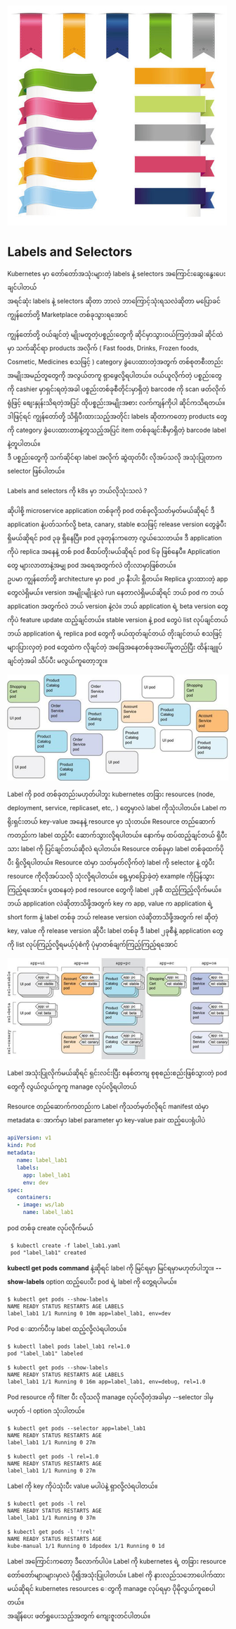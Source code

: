![label00](https://github.com/mm-k8s-ug/mm-k8s-articles/blob/master/photo/label00.jpg)
# Labels and Selectors

   Kubernetes မှာ တော်တော်အသုံးများတဲ့ labels နဲ့ selectors အကြောင်းဆွေးနွေးပေးချင်ပါတယ်  
အရင်ဆုံး labels နဲ့ selectors ဆိုတာ ဘာလဲ ဘာကြောင့်သုံးရသလဲဆိုတာ မပြောခင် ကျွန်တော်တို့ Marketplace တစ်ခုသွားရအောင်  
  
   ကျွန်တော်တို့ ဝယ်ချင်တဲ့ မျိုးမတူတဲ့ပစ္စည်းတွေကို ဆိုင်မှာသွားဝယ်ကြတဲ့အခါ ဆိုင်ထဲမှာ သက်ဆိုင်ရာ products အလိုက် ( Fast foods, Drinks, Frozen foods, Cosmetic, Medicines စသဖြင့် ) category ခွဲပေးထားတဲ့အတွက် တစ်စုတစီးတည်း အမျိုးအမည်တူတွေကို အလွယ်တကူ ရှာဖွေလို့ရပါတယ်။ ဝယ်ယူလိုက်တဲ့ ပစ္စည်းတွေကို cashier မှာရှင်းရတဲ့အခါ ပစ္စည်းတစ်ခုစီတိုင်းမှာရှိတဲ့ barcode ကို scan ဖတ်လိုက်ရုံဖြင့် စျေးနှုန်းသိရတဲ့အပြင် ထိုပစ္စည်းအမျိုးအစား လက်ကျန်ကိုပါ ဆိုင်ကသိရတယ်။  
     ဒါဖြင့်ရင် ကျွန်တော်တို့ သိရှိပီးထားသည့်အတိုင်း labels ဆိုတာကတော့ products တွေကို category ခွဲပေးထားတာနဲ့တူသည့်အပြင် item တစ်ခုချင်းစီမှာရှိတဲ့ barcode label နဲ့တူပါတယ်။  
ဒီ ပစ္စည်းတွေကို သက်ဆိုင်ရာ label အလိုက် ဆွဲထုတ်ပီး လိုအပ်သလို အသုံးပြုတာက selector ဖြစ်ပါတယ်။  

   Labels and selectors ကို k8s မှာ ဘယ်လိုသုံးသလဲ  ?
  
   ဆိုပါစို့ microservice application တစ်ခုကို pod တစ်ခုလို့သတ်မှတ်မယ်ဆိုရင် ဒီ application နဲ့ပတ်သက်လို့ beta, canary, stable စသဖြင့် release version တွေခွဲပီး ရှိမယ်ဆိုရင် pod ၃ခု ရှိနေပြီ။ pod ၃ခုတုန်းကတော့ လွယ်သေးတယ်။ ဒီ application ကိုပဲ replica အနေနဲ့ တစ် pod စီထပ်တိုးမယ်ဆိုရင် pod ၆ခု ဖြစ်နေပီ။ Application တွေ များလာတာနဲ့အမျှ pod အရေအတွက်လဲ တိုးလာမှာဖြစ်တယ်။  
    ဥပမာ ကျွန်တော်တို့ architecture မှာ pod ၂၀ နီးပါး ရှိတယ်။ Replica ပွားထားတဲ့ app တွေလဲရှိမယ်။ version အမျိုးမျိုးနဲ့လဲ run နေတာလဲရှိမယ်ဆိုရင် ဘယ် pod က ဘယ် application အတွက်လဲ ဘယ် version နဲ့လဲ။ ဘယ် application ရဲ့ beta version တွေကိုပဲ feature update ထည့်ချင်တယ်။ stable version နဲ့ pod တွေပဲ list လုပ်ချင်တယ် ဘယ် application ရဲ့ ​replica pod တွေကို ဖယ်ထုတ်ချင်တယ် တိုးချင်တယ် စသဖြင့် များပြားလှတဲ့ pod တွေထဲက လိုချင်တဲ့ အခြေအနေတစ်ခုအပေါ်မူတည်ပြီး ထိန်းချူပ်ချင်တဲ့အခါ သိပ်ပီး မလွယ်ကူတော့ဘူး။

![label01](https://github.com/mm-k8s-ug/mm-k8s-articles/blob/master/photo/label01.jpg)
   
   Label ကို pod တစ်ခုတည်းမဟုတ်ပါဘူး kubernetes တခြား resources (node, deployment, service, replicaset, etc,. ) တွေမှာလဲ label ကိုသုံးပါတယ်။ Label ကရိုးရှင်းတယ် key-value အနေနဲ့ resource မှာ သုံးတယ်။ Resource တည်ဆောက်ကတည်းက label ထည့်ပီး ဆောက်သွားလို့ရပါတယ်။ နောက်မှ ထပ်ထည့်ချင်တယ် ရှိပီးသား label ကို ပြင်ချင်တယ်ဆိုလဲ ရပါတယ်။ Resource တစ်ခုမှာ label တစ်ခုထက်ပိုပီး ရှိလို့ရပါတယ်။ Resource ထဲမှာ သတ်မှတ်လိုက်တဲ့ label ကို selector နဲ့ တွဲပီး resource ကိုလိုအပ်သလို သုံးလို့ရပါတယ်။ ရှေ့မှာပြောခဲ့တဲ့ example ကိုပြန်သွားကြည့်ရအောင်။ ပွထနေတဲ့ pod resource တွေကို label ၂ခုစီ ထည့်ကြည့်လိုက်မယ်။ ဘယ် application လဲဆိုတာသိဖို့အတွက် key က app, value က application ရဲ့ short form နဲ့ label တစ်ခု ဘယ် release version လဲဆိုတာသိဖို့အတွက် rel ဆိုတဲ့ key, value ကို release version ဆိုပီး label တစ်ခု ဒီ label ၂ခုစီနဲ့ application တွေကို list လုပ်ကြည့်လို့ရမယ့်ပုံစံကို ပုံမှာတစ်ချက်ကြည့်ကြည့်ရအောင်

![label02](https://github.com/mm-k8s-ug/mm-k8s-articles/blob/master/photo/label02.jpg)

Label အသုံးပြုလိုက်မယ်ဆိုရင် ရှင်းလင်းပြီး စနစ်တကျ စုစုစည်းစည်းဖြစ်သွားတဲ့ pod တွေကို လွယ်လွယ်ကူကူ manage လုပ်လို့ရပါတယ်  

Resource တည်ဆောက်ကတည်းက Label ကိုသတ်မှတ်လိုရင် manifest ထဲမှာ metadata ေအာက်မှာ label parameter မှာ key-value pair ထည့်ပေးရုံပါပဲ

```yaml
apiVersion: v1
kind: Pod
metadata:
   name: label_lab1
   labels:
     app: label_lab1
     env: dev
spec:
   containers:
   - image: ws/lab
     name: label_lab1
```
pod တစ်ခု create လုပ်လိုက်မယ်

     $ kubectl create -f label_lab1.yaml
     pod "label_lab1" created

**kubectl get pods command** နဲ့ဆိုရင် label ကို မြင်ရမှာ မြင်ရမှာမဟုတ်ပါဘူး။ **--show-labels** option ထည့်ပေးပီး pod ရဲ့ label ကို တွေ့ရပါမယ်။

    $ kubectl get pods --show-labels
    NAME READY STATUS RESTARTS AGE LABELS
    label_lab1 1/1 Running 0 10m app=label_lab1, env=dev

Pod ေဆာက်ပီးမှ label ထည့်လို့လဲရပါတယ်။

    $ kubectl label pods label_lab1 rel=1.0
    pod "label_lab1" labeled
    
    $ kubectl get pods --show-labels
    NAME READY STATUS RESTARTS AGE LABELS
    label_lab1 1/1 Running 0 16m app=label_lab1, env=debug, rel=1.0

Pod resource ကို filter ပီး လိုသလို manage လုပ်လိုတဲ့အခါမှာ --selector ဒါမှမဟုတ် -l option သုံးပါတယ်။

    $ kubectl get pods --selector app=label_lab1
    NAME READY STATUS RESTARTS AGE
    label_lab1 1/1 Running 0 27m

    $ kubectl get pods -l rel=1.0
    NAME READY STATUS RESTARTS AGE
    label_lab1 1/1 Running 0 27m

Label ကို key ကိုပဲသုံးပီး value မပါပဲနဲ့ ရှာလို့လဲရပါတယ်။

    $ kubectl get pods -l rel
    NAME READY STATUS RESTARTS AGE
    label_lab1 1/1 Running 0 37m
    
    $ kubectl get pods -l '!rel'
    NAME READY STATUS RESTARTS AGE
    kube-manual 1/1 Running 0 1dpodex 1/1 Running 0 1d

Label အကြောင်းကတော့ ဒီလောက်ပါပဲ။ Label ကို kubernetes ရဲ့ တခြား resource တော်တော်များများမှာလဲ ပို၍အသုံးပြုပါတယ်။ Label ကို နားလည်သဘောပေါက်ထားမယ်ဆိုရင် kubernetes resources ေတွကို manage လုပ်ရမှာ ပိုမိုလွယ်ကူစေပါတယ်။  
အချိန်ပေး ဖတ်ရှုပေးသည့်အတွက် ကျေးဇူးတင်ပါတယ်။

